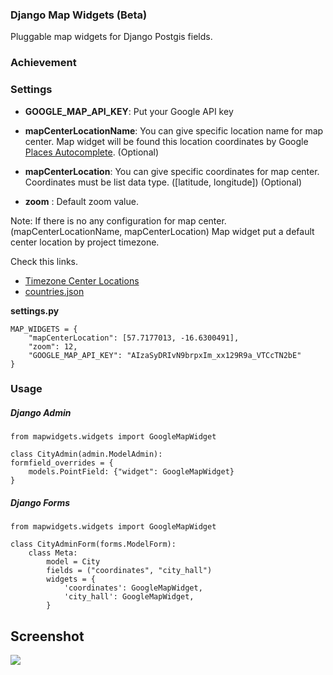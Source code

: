 ### Django Map Widgets (Beta)
Pluggable map widgets for Django Postgis fields.

### Achievement


### Settings

* **GOOGLE_MAP_API_KEY**: Put your Google API key

* **mapCenterLocationName**: You can give specific location name for map center. Map widget will be found this location coordinates by Google <a href="https://developers.google.com/maps/documentation/javascript/examples/places-autocomplete" target="_blank">Places Autocomplete</a>. (Optional)

* **mapCenterLocation**: You can give specific coordinates for map center. Coordinates  must be list data type. ([latitude, longitude]) (Optional)

* **zoom** : Default zoom value.

Note: If there is no any configuration for map center. (mapCenterLocationName, mapCenterLocation) Map widget put a default center location by project timezone. 

Check this links.

- [Timezone Center Locations](https://github.com/erdem/django-map-widgets/blob/master/mapwidgets/constants.py)
- [countries.json](https://gist.github.com/erdem/8c7d26765831d0f9a8c62f02782ae00d)




**settings.py**    

    MAP_WIDGETS = {
        "mapCenterLocation": [57.7177013, -16.6300491],
        "zoom": 12,
        "GOOGLE_MAP_API_KEY": "AIzaSyDRIvN9brpxIm_xx129R9a_VTCcTN2bE"
    }




### Usage 

##### Django Admin
    
    from mapwidgets.widgets import GoogleMapWidget
    
    class CityAdmin(admin.ModelAdmin):
    formfield_overrides = {
        models.PointField: {"widget": GoogleMapWidget}
    }


##### Django Forms

    from mapwidgets.widgets import GoogleMapWidget
    
    class CityAdminForm(forms.ModelForm):
        class Meta:
            model = City
            fields = ("coordinates", "city_hall")
            widgets = {
                'coordinates': GoogleMapWidget,
                'city_hall': GoogleMapWidget,
            }





## Screenshot

![](http://i.imgur.com/QpBycQu.png)
